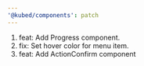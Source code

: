 ```yaml
---
'@kubed/components': patch
---
```


1. feat: Add Progress component.
2. fix: Set hover color for menu item.
3. feat: Add ActionConfirm component
